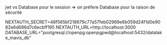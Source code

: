 jwt vs Database 
pour le session => on préfere Database pour la raison de sécurité

NEXTAUTH_SECRET=48f565bf218679c77a57feb02969e6b059d24f1d0e9082e6d686d7c6ecbff195
NEXTAUTH_URL=http://localhost:3000
DATABASE_URL="postgresql://openpg:openpgpwd@localhost:5432/datalake_mavis_db"